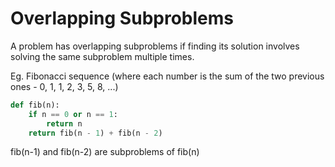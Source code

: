 Overlapping Subproblems
=======================

A problem has overlapping subproblems if finding its solution involves solving the same subproblem multiple times.

Eg. Fibonacci sequence (where each number is the sum of the two previous ones - 0, 1, 1, 2, 3, 5, 8, ...)

```python
def fib(n):
    if n == 0 or n == 1:
        return n
    return fib(n - 1) + fib(n - 2)
```

fib(n-1) and fib(n-2) are subproblems of fib(n)
